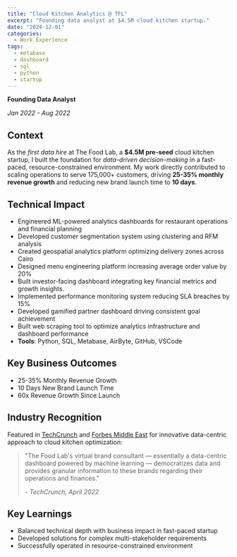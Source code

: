 ```yaml
---
title: "Cloud Kitchen Analytics @ TFL"
excerpt: "Founding data analyst at $4.5M cloud kitchen startup."
date: "2024-12-01"
categories:
  - Work Experience
tags:
  - metabase
  - dashboard
  - sql
  - python
  - startup
---
```


**Founding Data Analyst**

_Jan 2022 - Aug 2022_

## Context

As the _first data hire_ at The Food Lab, a **$4.5M pre-seed** cloud kitchen startup, I built the foundation for _data-driven decision-making_ in a fast-paced, resource-constrained environment. My work directly contributed to scaling operations to serve 175,000+ customers, driving **25-35% monthly revenue growth** and reducing new brand launch time to **10 days**.

## Technical Impact

- Engineered ML-powered analytics dashboards for restaurant operations and financial planning
- Developed customer segmentation system using clustering and RFM analysis
- Created geospatial analytics platform optimizing delivery zones across Cairo
- Designed menu engineering platform increasing average order value by 20%
- Built investor-facing dashboard integrating key financial metrics and growth insights.
- Implemented performance monitoring system reducing SLA breaches by 15%
- Developed gamified partner dashboard driving consistent goal achievement
- Built web scraping tool to optimize analytics infrastructure and dashboard performance
- **Tools**: Python, SQL, Metabase, AirByte, GitHub, VSCode

## Key Business Outcomes

- 25-35% Monthly Revenue Growth
- 10 Days New Brand Launch Time
- 60x Revenue Growth Since Launch

## Industry Recognition

Featured in [TechCrunch](https://techcrunch.com/2022/04/18/the-food-lab-an-egyptian-cloud-kitchen-provider-raises-4-5m-pre-seed-for-expansion/) and [Forbes Middle East](https://www.forbesmiddleeast.com/innovation/startups/egypt-based-startup-the-food-lab-raises-%2445m-in-pre-seed-funding-round) for innovative data-centric approach to cloud kitchen optimization:

> "The Food Lab's virtual brand consultant — essentially a data-centric dashboard powered by machine learning — democratizes data and provides granular information to these brands regarding their operations and finances."
>
> _- TechCrunch, April 2022_

## Key Learnings

- Balanced technical depth with business impact in fast-paced startup
- Developed solutions for complex multi-stakeholder requirements
- Successfully operated in resource-constrained environment
